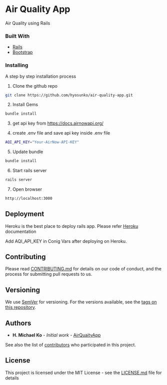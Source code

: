 # Air Quality App

Air Quality using Rails

### Built With

* [Rails](https://rubyonrails.org/)
* [Bootstrap](https://getbootstrap.com)

### Installing

A step by step installation process

1. Clone the github repo
```sh
git clone https://github.com/hyosunko/air-quality-app.git
```
2. Install Gems
```sh
bundle install
```
3. get api key from https://docs.airnowapi.org/

4. create .env file and save api key inside .env file
```sh
AQI_API_KEY="Your-AirNow-API-KEY"
```
5. Update bundle
```sh
bundle install
```
6. Start rails server
```sh
rails server
```
7. Open browser
```sh
http://localhost:3000
```

## Deployment

Heroku is the best place to deploy rails app. Please refer [Heroku](https://devcenter.heroku.com/articles/getting-started-with-rails5) documentation

Add AQI_API_KEY in Conig Vars after deploying on Heroku.

## Contributing

Please read [CONTRIBUTING.md](https://gist.github.com/PurpleBooth/b24679402957c63ec426) for details on our code of conduct, and the process for submitting pull requests to us.

## Versioning

We use [SemVer](http://semver.org/) for versioning. For the versions available, see the [tags on this repository](https://github.com/your/project/tags).

## Authors

* **H. Michael Ko** - *Initial work* - [AirQuaityApp](https://github.com/hyosunko/air-quality-app)

See also the list of [contributors](https://github.com/your/project/contributors) who participated in this project.

## License

This project is licensed under the MIT License - see the [LICENSE.md](LICENSE.md) file for details

